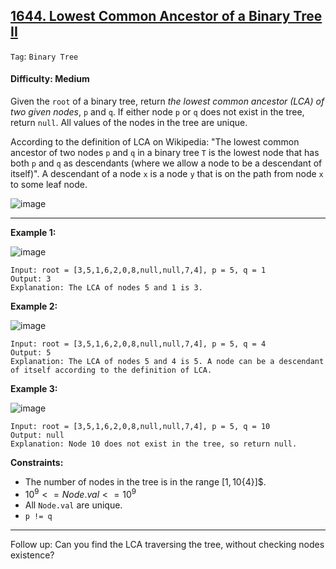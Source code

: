 ## [1644. Lowest Common Ancestor of a Binary Tree II](https://leetcode.com/problems/lowest-common-ancestor-of-a-binary-tree-ii/)

```Tag```: ```Binary Tree```

#### Difficulty: Medium

Given the ```root``` of a binary tree, return _the lowest common ancestor (LCA) of two given nodes_, ```p``` and ```q```. If either node ```p``` or ```q``` does not exist in the tree, return ```null```. All values of the nodes in the tree are unique.

According to the definition of LCA on Wikipedia: "The lowest common ancestor of two nodes ```p``` and ```q``` in a binary tree ```T``` is the lowest node that has both ```p``` and ```q``` as descendants (where we allow a node to be a descendant of itself)". A descendant of a node ```x``` is a node ```y``` that is on the path from node ```x``` to some leaf node.

![image](https://github.com/quananhle/Python/assets/35042430/21d6d138-aa55-439f-8e16-87f78580dbd4)

---

__Example 1:__

![image](https://assets.leetcode.com/uploads/2018/12/14/binarytree.png)
```
Input: root = [3,5,1,6,2,0,8,null,null,7,4], p = 5, q = 1
Output: 3
Explanation: The LCA of nodes 5 and 1 is 3.
```

__Example 2:__

![image](https://assets.leetcode.com/uploads/2018/12/14/binarytree.png)
```
Input: root = [3,5,1,6,2,0,8,null,null,7,4], p = 5, q = 4
Output: 5
Explanation: The LCA of nodes 5 and 4 is 5. A node can be a descendant of itself according to the definition of LCA.
```

__Example 3:__

![image](https://assets.leetcode.com/uploads/2018/12/14/binarytree.png)
```
Input: root = [3,5,1,6,2,0,8,null,null,7,4], p = 5, q = 10
Output: null
Explanation: Node 10 does not exist in the tree, so return null.
```

__Constraints:__

- The number of nodes in the tree is in the range $[1, 10${4}]$.
- $10^{9} <= Node.val <= 10^{9}$
- All ```Node.val``` are unique.
- ```p != q```
 
---

Follow up: Can you find the LCA traversing the tree, without checking nodes existence?
